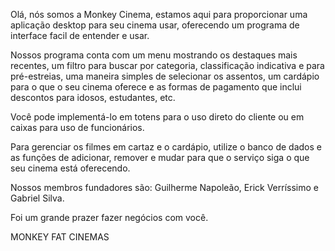 Olá, nós somos a Monkey Cinema, estamos aqui para proporcionar uma aplicação desktop para seu cinema usar, oferecendo um programa de interface facil de entender e usar.

Nossos programa conta com um menu mostrando os destaques mais recentes, um filtro para buscar por categoria, classificação indicativa e para pré-estreias, uma maneira simples de selecionar os assentos, um cardápio para o que o seu cinema oferece e as formas de pagamento que inclui descontos para idosos, estudantes, etc.

Você pode implementá-lo em totens para o uso direto do cliente ou em caixas para uso de funcionários.

Para gerenciar os filmes em cartaz e o cardápio, utilize o banco de dados e as funções de adicionar, remover e mudar para que o serviço siga o que seu cinema está oferecendo.

Nossos membros fundadores são: Guilherme Napoleão, Erick Verríssimo e Gabriel Silva.

Foi um grande prazer fazer negócios com você.

MONKEY FAT CINEMAS
